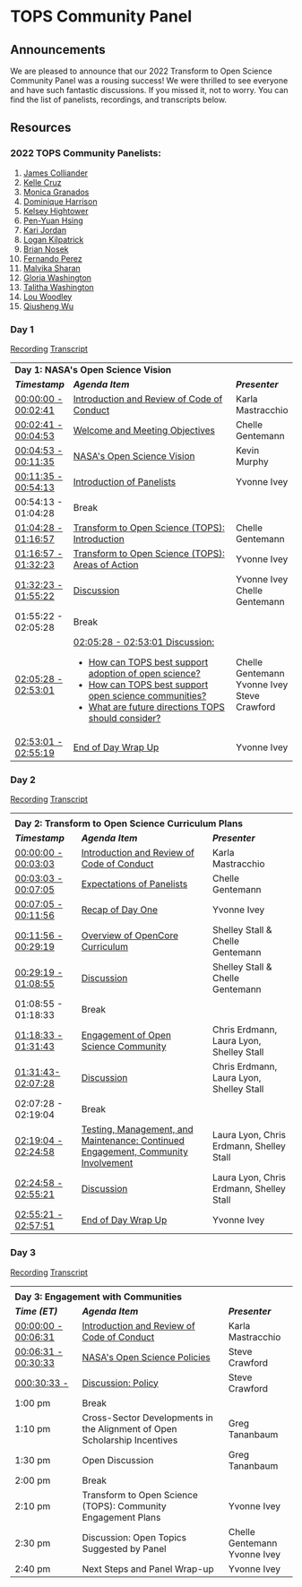 # TOPS Community Panel

## Announcements

We are pleased to announce that our 2022 Transform to Open Science Community Panel was a rousing success! We were thrilled to see everyone and have such fantastic discussions. If you missed it, not to worry. You can find the list of panelists, recordings, and transcripts below.

## Resources

### 2022 TOPS Community Panelists:

1. [James Colliander](https://blog.jupyter.org/national-scale-interactive-computing-2c104455e062)
1. [Kelle Cruz](https://www.hunter.cuny.edu/physics/faculty/cruz/kelle-cruz)
1. [Monica Granados](https://www.monicagranados.com)
1. [Dominique Harrison](http://www.dominiqueharrison.com)
1. [Kelsey Hightower](https://en.wikipedia.org/wiki/Kelsey_Hightower)
1. [Pen-Yuan Hsing](https://uk.linkedin.com/in/penyuan)
1. [Kari Jordan](https://www.linkedin.com/in/kariljordan)
1. [Logan Kilpatrick](https://www.linkedin.com/in/logankilpatrick/)
1. [Brian Nosek](https://osf.io/cdi38/)
1. [Fernando Perez](https://fperez.org)
1. [Malvika Sharan](https://www.turing.ac.uk/people/researchers/malvika-sharan)
1. [Gloria Washington](https://profiles.howard.edu/profile/45491/gloria-washington)
1. [Talitha Washington](http://www.talithawashington.com/)
1. [Lou Woodley](https://www.cscce.org/research/)
1. [Qiusheng Wu](https://wetlands.io)

### Day 1

[Recording](https://www.youtube.com/watch?v=MkND79xz-sI)
[Transcript](https://otter.ai/s/jhQbMCTQS8-_m3soIbn7Hw)

<table>
  <tr>
    <td colspan = "3"> <strong>Day 1: NASA's Open Science Vision</strong>
    </td>
  </tr>
   <td width = "10%"><strong><em>Timestamp</em></strong>
   </td>
   <td><strong><em>Agenda Item</em></strong>
   </td>
   <td width = "20%"><strong><em>Presenter</em></strong>
   </td>
  </tr>
  <tr>
  <td><a href = "https://youtu.be/MkND79xz-sI?t=0">00:00:00 - 00:02:41</a>
   </td>
   <td><a href = "https://youtu.be/MkND79xz-sI?t=0">Introduction and Review of Code of Conduct</a>
   </td>
   <td>Karla Mastracchio
   </td>
  </tr>
  <tr>
   <td><a href = "https://youtu.be/MkND79xz-sI?t=160">00:02:41 - 00:04:53</a>
   </td>
   <td><a href = "https://youtu.be/MkND79xz-sI?t=160">Welcome and Meeting Objectives</a>
   </td>
   <td>Chelle Gentemann
   </td>
  </tr>
  <tr>
   <td><a href = "https://youtu.be/MkND79xz-sI?t=293">00:04:53 - 00:11:35</a>
   </td>
   <td><a href = "https://youtu.be/MkND79xz-sI?t=293">NASA's Open Science Vision</a>
   </td>
   <td>Kevin Murphy
   </td>
  </tr>
  <tr>
   <td><a href = "https://youtu.be/MkND79xz-sI?t=696">00:11:35 - 00:54:13</a>
   </td>
   <td><a href = "https://youtu.be/MkND79xz-sI?t=696">Introduction of Panelists</a>
   </td>
   <td>Yvonne Ivey
   </td>
  </tr>
  <tr>
   <td>00:54:13 - 01:04:28
   </td>
   <td>Break
   </td>
   <td>
   </td>
  </tr>
  <tr>
   <td><a href = "https://youtu.be/MkND79xz-sI?t=3868">01:04:28 - 01:16:57</a>
   </td>
   <td><a href = "https://youtu.be/MkND79xz-sI?t=3868">Transform to Open Science (TOPS): Introduction</a>
   </td>
   <td>Chelle Gentemann
   </td>
  </tr>
  <tr>
   <td><a href = "https://youtu.be/MkND79xz-sI?t=4617">01:16:57 - 01:32:23</a>
   </td>
   <td><a href = "https://youtu.be/MkND79xz-sI?t=4617">Transform to Open Science (TOPS): Areas of Action</a>
   </td>
   <td>Yvonne Ivey
   </td>
  </tr>
  <tr>
   <td><a href = "https://youtu.be/MkND79xz-sI?t=5543">01:32:23 - 01:55:22</a>
   </td>
   <td><a href = "https://youtu.be/MkND79xz-sI?t=5543">Discussion</a>
   </td>
   <td>Yvonne Ivey
     <br>
     Chelle Gentemann
   </td>
  </tr>
  <tr>
   <td>01:55:22 - 02:05:28
   </td>
   <td>Break
   </td>
   <td>
   </td>
  </tr>
  <tr>
   <td><a href = "https://youtu.be/MkND79xz-sI?t=7528">02:05:28 - 02:53:01</a>
   </td>
   <td><a href = "https://youtu.be/MkND79xz-sI?t=7528">02:05:28 - 02:53:01
     Discussion: 
<ul>

<li>How can TOPS best support adoption of open science? 

<li>How can TOPS best support open science communities?

<li>What are future directions TOPS should consider?
</li>
</ul>
     </a>
   </td>
   <td>Chelle Gentemann
     <br>
     Yvonne Ivey
     <br>
     Steve Crawford
   </td>
  </tr>
  <tr>
  <td><a href = "https://youtu.be/MkND79xz-sI?t=10381">02:53:01 - 02:55:19</a>
   </td>
   <td><a href = "https://youtu.be/MkND79xz-sI?t=10381">End of Day Wrap Up</a>
   </td>
   <td>Yvonne Ivey
   </td>
  </tr>
  </table>
  



  
  
  
  
  
  
 

### Day 2

[Recording](https://www.youtube.com/watch?v=Nt31-2g3G_4)
[Transcript](https://otter.ai/u/7VlDKH6yCIrwNkFGWq6oFEtNsYQ)

  <table>
  <tr>
  <td colspan = "3"></td>
  </tr>
  <tr>
  </tr>
  <tr>
    <td colspan = "3"> <strong>Day 2: Transform to Open Science Curriculum Plans</strong>
    </td>
  </tr>
    <tr>
   <td><strong><em>Timestamp</em></strong>
   </td>
   <td><strong><em>Agenda Item</em></strong>
   </td>
   <td><strong><em>Presenter</em></strong>
   </td>
  </tr>


  <tr>
    <td><a href = "https://youtu.be/Nt31-2g3G_4?t=0">00:00:00 - 00:03:03</a>
   </td>
   <td><a href = "https://youtu.be/Nt31-2g3G_4?t=0">Introduction and Review of Code of Conduct</a>
   </td>
   <td>Karla Mastracchio
   </td>
  </tr>
  <tr>
    <td><a href = "https://youtu.be/Nt31-2g3G_4?t=183">00:03:03 - 00:07:05</a>
   </td>
   <td><a href = "https://youtu.be/Nt31-2g3G_4?t=183">Expectations of Panelists</a>
   </td>
   <td>Chelle Gentemann 
   </td>
  </tr>
  <tr>
    <td><a href = "https://youtu.be/Nt31-2g3G_4?t=426">00:07:05 - 00:11:56</a>
   </td>
   <td><a href = "https://youtu.be/Nt31-2g3G_4?t=426">Recap of Day One</a>
   </td>
   <td>Yvonne Ivey
   </td>
  </tr>
  <tr>
    <td><a href = "https://youtu.be/Nt31-2g3G_4?t=716">00:11:56 - 00:29:19</a>
   </td>
   <td><a href = "https://youtu.be/Nt31-2g3G_4?t=716">Overview of OpenCore Curriculum</a>
   </td>
   <td>Shelley Stall & Chelle Gentemann
   </td>
  </tr>
  <tr>
    <td><a href = "https://youtu.be/Nt31-2g3G_4?t=1759">00:29:19 - 01:08:55</a>
   </td>
    <td><a href = "https://youtu.be/Nt31-2g3G_4?t=1759">Discussion</a>
   </td>
   <td>Shelley Stall & Chelle Gentemann
   </td>
  </tr>
  <tr>
   <td>01:08:55 - 01:18:33
   </td>
   <td>Break
   </td>
   <td>
   </td>
  </tr>
  <tr>
   <td><a href = "https://youtu.be/Nt31-2g3G_4?t=4713">01:18:33 - 01:31:43</a>
   </td>
   <td><a href = "https://youtu.be/Nt31-2g3G_4?t=4713">Engagement of Open Science Community</a>
   </td>
   <td>Chris Erdmann, Laura Lyon, Shelley Stall
   </td>
  </tr>
  <tr>
   <td><a href = "https://youtu.be/Nt31-2g3G_4?t=5503">01:31:43- 02:07:28</a>
   </td>
   <td><a href = "https://youtu.be/Nt31-2g3G_4?t=5503">Discussion</a>
   </td>
   <td>Chris Erdmann, Laura Lyon, Shelley Stall
   </td>
  </tr>
  <tr>
   <td>02:07:28 - 02:19:04
   </td>
   <td>Break
   </td>
   <td>
   </td>
  </tr>
  <tr>
   <td><a href = "https://youtu.be/Nt31-2g3G_4?t=8344">02:19:04 - 02:24:58</a>
   </td>
   <td><a href = "https://youtu.be/Nt31-2g3G_4?t=8344">Testing, Management, and Maintenance:  Continued Engagement, Community Involvement</a>
   </td>
   <td>Laura Lyon, Chris Erdmann, Shelley Stall
   </td>
  </tr>
  <tr>
   <td><a href = "https://youtu.be/Nt31-2g3G_4?t=8698">02:24:58 - 02:55:21</a>
   </td>
   <td><a href = "https://youtu.be/Nt31-2g3G_4?t=8698">Discussion</a>
   </td>
   <td>Laura Lyon, Chris Erdmann, Shelley Stall
   </td>
  </tr>
  <tr>
   <td><a href = "https://youtu.be/Nt31-2g3G_4?t=10521">02:55:21 - 02:57:51</a>
   </td>
   <td><a href = "https://youtu.be/Nt31-2g3G_4?t=10521">End of Day Wrap Up</a>
   </td>
   <td>Yvonne Ivey
   </td>
  </tr>
</table>

### Day 3

[Recording](https://www.youtube.com/watch?v=WJgxxy1U_tw)
[Transcript](https://otter.ai/u/yH9zFBW4OUuhNbsj8dgxxmj-s3Y)

<table>
  <tr>
  <td colspan = "3"></td>
  </tr>
  <tr>
  </tr>
  <tr>
  <td colspan = "3"><strong>Day 3: Engagement with Communities</strong></td>
  </tr>
  <tr>
   <td><strong><em> Time (ET)</em></strong>
   </td>
   <td><strong><em>Agenda Item</em></strong>
   </td>
   <td><strong><em>Presenter</em></strong>
   </td>
  </tr>
  <tr>
    <td><a href = "https://youtu.be/WJgxxy1U_tw?t=0">00:00:00 - 00:06:31</a>
   </td>
   <td><a href = "https://youtu.be/WJgxxy1U_tw?t=0">Introduction and Review of Code of Conduct</a>
   </td>
   <td>Karla Mastracchio
   </td>
  </tr>
  <tr>
    <td><a href = "https://youtu.be/WJgxxy1U_tw?t=391">00:06:31 - 00:30:33</a>
   </td>
   <td><a href = "https://youtu.be/WJgxxy1U_tw?t=391">NASA's Open Science Policies</a>
   </td>
   <td>Steve Crawford
   </td>
  </tr>
  <tr>
   <td><a href = "https://youtu.be/WJgxxy1U_tw?t=391">000:30:33 - </a>
   </td>
   <td><a href = "https://youtu.be/WJgxxy1U_tw?t=391">Discussion: Policy</a>
   </td>
   <td>Steve Crawford
   </td>
  </tr>
  <tr>
   <td>1:00 pm
   </td>
   <td>Break
   </td>
   <td>
   </td>
  </tr>
  <tr>
   <td>1:10 pm
   </td>
   <td>Cross-Sector Developments in the Alignment of Open Scholarship Incentives
   </td>
   <td>Greg Tananbaum
   </td>
  </tr>
  <tr>
   <td>1:30 pm
   </td>
   <td>Open Discussion
   </td>
   <td>Greg Tananbaum
   </td>
  </tr>
  <tr>
   <td>2:00 pm
   </td>
   <td>Break
   </td>
   <td>
   </td>
  </tr>
  <tr>
   <td>2:10 pm
   </td>
   <td>Transform to Open Science (TOPS): Community Engagement Plans
   </td>
   <td>Yvonne Ivey
   </td>
  </tr>
  <tr>
   <td>2:30 pm
   </td>
   <td>Discussion: Open Topics Suggested by Panel
   </td>
   <td>Chelle Gentemann
     <br>
     Yvonne Ivey
   </td>
  </tr>
  <tr>
   <td>2:40 pm
   </td>
   <td>Next Steps and Panel Wrap-up
   </td>
   <td>Yvonne Ivey
   </td>
  </tr>
</table>
